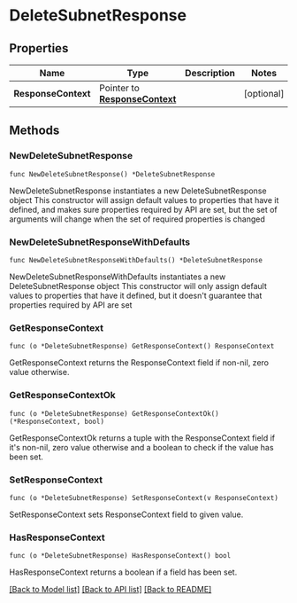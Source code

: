 # DeleteSubnetResponse

## Properties

Name | Type | Description | Notes
------------ | ------------- | ------------- | -------------
**ResponseContext** | Pointer to [**ResponseContext**](ResponseContext.md) |  | [optional] 

## Methods

### NewDeleteSubnetResponse

`func NewDeleteSubnetResponse() *DeleteSubnetResponse`

NewDeleteSubnetResponse instantiates a new DeleteSubnetResponse object
This constructor will assign default values to properties that have it defined,
and makes sure properties required by API are set, but the set of arguments
will change when the set of required properties is changed

### NewDeleteSubnetResponseWithDefaults

`func NewDeleteSubnetResponseWithDefaults() *DeleteSubnetResponse`

NewDeleteSubnetResponseWithDefaults instantiates a new DeleteSubnetResponse object
This constructor will only assign default values to properties that have it defined,
but it doesn't guarantee that properties required by API are set

### GetResponseContext

`func (o *DeleteSubnetResponse) GetResponseContext() ResponseContext`

GetResponseContext returns the ResponseContext field if non-nil, zero value otherwise.

### GetResponseContextOk

`func (o *DeleteSubnetResponse) GetResponseContextOk() (*ResponseContext, bool)`

GetResponseContextOk returns a tuple with the ResponseContext field if it's non-nil, zero value otherwise
and a boolean to check if the value has been set.

### SetResponseContext

`func (o *DeleteSubnetResponse) SetResponseContext(v ResponseContext)`

SetResponseContext sets ResponseContext field to given value.

### HasResponseContext

`func (o *DeleteSubnetResponse) HasResponseContext() bool`

HasResponseContext returns a boolean if a field has been set.


[[Back to Model list]](../README.md#documentation-for-models) [[Back to API list]](../README.md#documentation-for-api-endpoints) [[Back to README]](../README.md)


